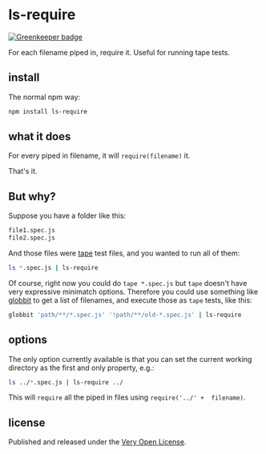 # ls-require

[![Greenkeeper badge](https://badges.greenkeeper.io/saibotsivad/ls-require.svg)](https://greenkeeper.io/)

For each filename piped in, require it. Useful for running tape tests.

## install

The normal npm way:

```bash
npm install ls-require
```

## what it does

For every piped in filename, it will `require(filename)` it.

That's it.

## But why?

Suppose you have a folder like this:

```txt
file1.spec.js
file2.spec.js
```

And those files were [tape](https://www.npmjs.com/package/tape) test
files, and you wanted to run all of them:

```bash
ls *.spec.js | ls-require
```

Of course, right now you could do `tape *.spec.js` but `tape` doesn't
have very expressive minimatch options. Therefore you could use something
like [globbit](https://www.npmjs.com/package/globbit) to get a list
of filenames, and execute those as `tape` tests, like this:

```bash
globbit 'path/**/*.spec.js' '!path/**/old-*.spec.js' | ls-require
```

## options

The only option currently available is that you can set the current
working directory as the first and only property, e.g.:

```bash
ls ../*.spec.js | ls-require ../
```

This will `require` all the piped in files using `require('../' +  filename)`.

## license

Published and released under the [Very Open License](http://veryopenlicense.com).
